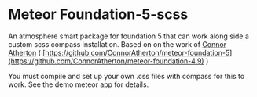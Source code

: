 # Meteor Foundation-5-scss

An atmosphere smart package for foundation 5 that can work along side a custom scss compass installation. Based on on the work of [Connor Atherton](http://connoratherton.com) \( [https://github.com/ConnorAtherton/meteor-foundation-5](https://github.com/ConnorAtherton/meteor-foundation-4.9) \)

You must compile and set up your own .css files with compass for this to work. See the demo meteor app for details.

